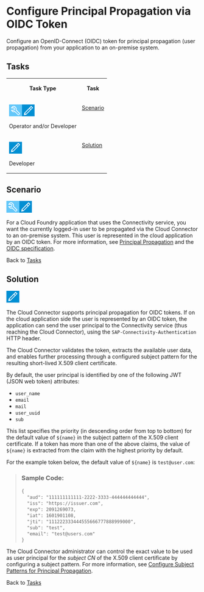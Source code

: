 <!-- loio000232bddce348ecb068fcbf9d13717d -->

# Configure Principal Propagation via OIDC Token

Configure an OpenID-Connect \(OIDC\) token for principal propagation \(user propagation\) from your application to an on-premise system.



<a name="loio000232bddce348ecb068fcbf9d13717d__tasks_pp_cs"/>

## Tasks


<table>
<tr>
<th valign="top">

Task Type

</th>
<th valign="top">

Task

</th>
</tr>
<tr>
<td valign="top">

![](images/CS_TASK_Admin_Dev_7c2c6d8.png)

Operator and/or Developer

</td>
<td valign="top">

[Scenario](configure-principal-propagation-via-oidc-token-000232b.md#loio000232bddce348ecb068fcbf9d13717d__scenario) 

</td>
</tr>
<tr>
<td valign="top">

![](images/CS_TASK_Dev_a4c82d5.png)

Developer

</td>
<td valign="top">

[Solution](configure-principal-propagation-via-oidc-token-000232b.md#loio000232bddce348ecb068fcbf9d13717d__solutions) 

</td>
</tr>
</table>



<a name="loio000232bddce348ecb068fcbf9d13717d__scenario"/>

## Scenario

![](images/CS_TASK_Admin_Dev_7c2c6d8.png)

For a Cloud Foundry application that uses the Connectivity service, you want the currently logged-in user to be propagated via the Cloud Connector to an on-premise system. This user is represented in the cloud application by an OIDC token. For more information, see [Principal Propagation](principal-propagation-e2cbb48.md) and the [OIDC specification](https://openid.net/connect/).

Back to [Tasks](configure-principal-propagation-via-oidc-token-000232b.md#loio000232bddce348ecb068fcbf9d13717d__tasks_pp_cs) 



<a name="loio000232bddce348ecb068fcbf9d13717d__solutions"/>

## Solution

![](images/CS_TASK_Dev_a4c82d5.png)

The Cloud Connector supports principal propagation for OIDC tokens. If on the cloud application side the user is represented by an OIDC token, the application can send the user principal to the Connectivity service \(thus reaching the Cloud Connector\), using the `SAP-Connectivity-Authentication` HTTP header.

The Cloud Connector validates the token, extracts the available user data, and enables further processing through a configured subject pattern for the resulting short-lived X.509 client certificate.

By default, the user principal is identified by one of the following JWT \(JSON web token\) attributes:

-   `user_name`
-   `email`
-   `mail`
-   `user_uuid`
-   `sub`

This list specifies the priority \(in descending order from top to bottom\) for the default value of `${name}` in the subject pattern of the X.509 client certificate. If a token has more than one of the above claims, the value of `${name}` is extracted from the claim with the highest priority by default.

For the example token below, the default value of `${name}` is `test@user.com`:

> ### Sample Code:  
> ```
> {
>   "aud": "111111111111-2222-3333-444444444444",
>   "iss": "https://issuer.com",
>   "exp": 2091269073,
>   "iat": 1601901108,
>   "jti": "111222333444555666777888999000",
>   "sub": "test",
>   "email": "test@users.com"
> }
> ```

The Cloud Connector administrator can control the exact value to be used as user principal for the *subject CN* of the X.509 client certificate by configuring a subject pattern. For more information, see [Configure Subject Patterns for Principal Propagation](configure-subject-patterns-for-principal-propagation-58803a2.md).

Back to [Tasks](configure-principal-propagation-via-oidc-token-000232b.md#loio000232bddce348ecb068fcbf9d13717d__tasks_pp_cs) 

